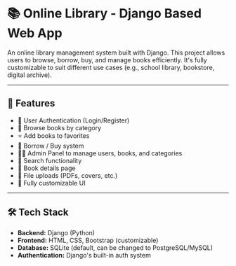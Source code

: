 # 📚 Online Library - Django Based Web App

An online library management system built with Django. This project allows users to browse, borrow, buy, and manage books efficiently. It's fully customizable to suit different use cases (e.g., school library, bookstore, digital archive).

---

## 🚀 Features

- 🔐 User Authentication (Login/Register)
- 📖 Browse books by category
- ⭐ Add books to favorites
- 🛒 Borrow / Buy system
- 🧑‍💼 Admin Panel to manage users, books, and categories
- 🔎 Search functionality
- 💬 Book details page
- 📂 File uploads (PDFs, covers, etc.)
- 🎨 Fully customizable UI

---

## 🛠️ Tech Stack

- **Backend:** Django (Python)
- **Frontend:** HTML, CSS, Bootstrap (customizable)
- **Database:** SQLite (default, can be changed to PostgreSQL/MySQL)
- **Authentication:** Django's built-in auth system


